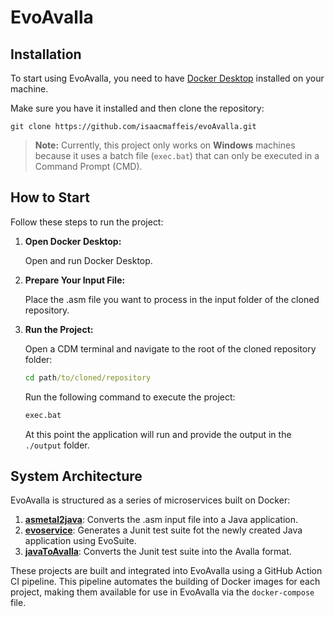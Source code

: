 # EvoAvalla

## Installation

To start using EvoAvalla, you need to have [Docker Desktop](https://www.docker.com/products/docker-desktop) installed on your machine.

Make sure you have it installed and then clone the repository:

```shell
git clone https://github.com/isaacmaffeis/evoAvalla.git
```

> **Note:** Currently, this project only works on **Windows** machines because it uses a batch file (`exec.bat`)
> that can only be executed in a Command Prompt (CMD).

## How to Start

Follow these steps to run the project:

1. **Open Docker Desktop:**

    Open and run Docker Desktop.

2. **Prepare Your Input File:**

    Place the .asm file you want to process in the input folder of the cloned repository.

3. **Run the Project:**

    Open a CDM terminal and navigate to the root of the cloned repository folder:
    ```cmd
    cd path/to/cloned/repository
    ```
    Run the following command to execute the project:
    ```cmd
    exec.bat
    ```
    At this point the application will run and provide the output in the `./output` folder.

## System Architecture

EvoAvalla is structured as a series of microservices built on Docker:

1. [**asmetal2java**](https://github.com/isaacmaffeis/asmetal2java): Converts the .asm input file into a Java application.
2. [**evoservice**](https://github.com/isaacmaffeis/evoservice): Generates a Junit test suite fot the newly created Java application using EvoSuite.
3. [**javaToAvalla**](https://github.com/isaacmaffeis/javaToAvalla): Converts the Junit test suite into the Avalla format.

These projects are built and integrated into EvoAvalla using a GitHub Action CI pipeline.
This pipeline automates the building of Docker images for each project,
making them available for use in EvoAvalla via the `docker-compose` file.


   
